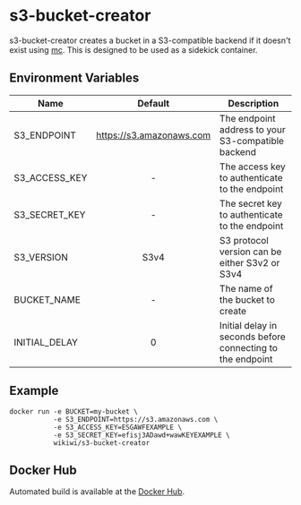 # s3-bucket-creator
s3-bucket-creator creates a bucket in a S3-compatible backend if it doesn't exist using [mc](https://github.com/minio/mc). This is designed to be used as a sidekick container.

## Environment Variables
| Name          | Default                  | Description                                                |
| ------------- |:------------------------:| ---------------------------------------------------------- |
| S3_ENDPOINT   | https://s3.amazonaws.com | The endpoint address to your S3-compatible backend         |
| S3_ACCESS_KEY | -                        | The access key to authenticate to the endpoint             |
| S3_SECRET_KEY | -                        | The secret key to authenticate to the endpoint             |
| S3_VERSION    | S3v4                     | S3 protocol version can be either S3v2 or S3v4             |
| BUCKET_NAME   | -                        | The name of the bucket to create                           |
| INITIAL_DELAY | 0                        | Initial delay in seconds before connecting to the endpoint |

## Example

    docker run -e BUCKET=my-bucket \
               -e S3_ENDPOINT=https://s3.amazonaws.com \
               -e S3_ACCESS_KEY=ESGAWFEXAMPLE \
               -e S3_SECRET_KEY=efisj3ADawd+wawKEYEXAMPLE \
               wikiwi/s3-bucket-creator

## Docker Hub
Automated build is available at the [Docker Hub](https://hub.docker.com/r/wikiwi/s3-bucket-creator).

